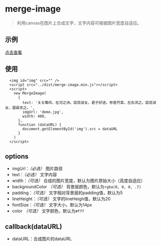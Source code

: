 # merge-image

> 利用canvas在图片上合成文字，文字内容可根据图片宽度自适应。

## 示例

[点击查看](http://youngluo.github.io/merge-image/example)

## 使用

  ```
    <img id="img" src="" />
    <script src="../dist/merge-image.min.js"></script>
    <script>
      new MergeImage(
        {
          text: '关关雎鸠，在河之洲。窈窕淑女，君子好逑。参差荇菜，左右流之。窈窕淑女，寤寐求之。',
          imgUrl: 'demo.jpg',
          width: 480,
        },
        function (dataURL) {
          document.getElementById('img').src = dataURL
        }
      )
    </script>
  ```

## options

* imgUrl：*（必选）* 图片路径
* text：*（必选）* 文字内容
* width：*（可选）* 合成的图片宽度，默认为图片原始大小（高度自适应）
* backgroundColor *（可选）* 背景层颜色，默认为`rgba(0, 0, 0, .7)`
* padding：*（可选）* 文字相对背景层的padding值，默认为5
* lineHeight：*（可选）* 文字的lineHeigh值，默认为20
* fontSize：*（可选）* 文字大小，默认为14px
* color *（可选）* 文字颜色，默认为`#fff`

## callback(dataURL)
  * dataURL：合成图片的dataURL
